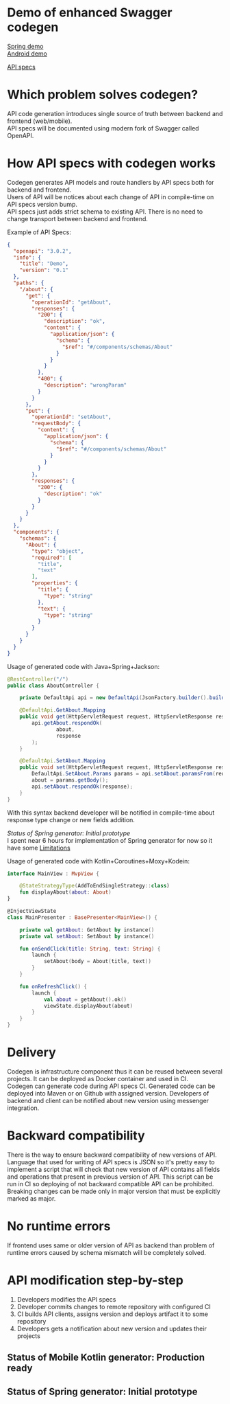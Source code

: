# Demo of enhanced Swagger codegen

[Spring demo](./spring-codegen-demo/README.md)  
[Android demo](./android-codegen-demo/README.md)  

[API specs](./specs/README.md)

# Which problem solves codegen?

API code generation introduces single source of truth between backend and frontend (web/mobile).  
API specs will be documented using modern fork of Swagger called OpenAPI.

# How API specs with codegen works

Codegen generates API models and route handlers by API specs both for backend and frontend.  
Users of API will be notices about each change of API in compile-time on API specs version bump.  
API specs just adds strict schema to existing API. There is no need to change transport between backend and frontend.

Example of API Specs:
```json
{
  "openapi": "3.0.2",
  "info": {
    "title": "Demo",
    "version": "0.1"
  },
  "paths": {
    "/about": {
      "get": {
        "operationId": "getAbout",
        "responses": {
          "200": {
            "description": "ok",
            "content": {
              "application/json": {
                "schema": {
                  "$ref": "#/components/schemas/About"
                }
              }
            }
          },
          "400": {
            "description": "wrongParam"
          }
        }
      },
      "put": {
        "operationId": "setAbout",
        "requestBody": {
          "content": {
            "application/json": {
              "schema": {
                "$ref": "#/components/schemas/About"
              }
            }
          }
        },
        "responses": {
          "200": {
            "description": "ok"
          }
        }
      }
    }
  },
  "components": {
    "schemas": {
      "About": {
        "type": "object",
        "required": [
          "title",
          "text"
        ],
        "properties": {
          "title": {
            "type": "string"
          },
          "text": {
            "type": "string"
          }
        }
      }
    }
  }
}
```

Usage of generated code with Java+Spring+Jackson:
```java
@RestController("/")
public class AboutController {

    private DefaultApi api = new DefaultApi(JsonFactory.builder().build());

    @DefaultApi.GetAbout.Mapping
    public void get(HttpServletRequest request, HttpServletResponse response) throws IOException {
        api.getAbout.respondOk(
                about,
                response
        );
    }

    @DefaultApi.SetAbout.Mapping
    public void set(HttpServletRequest request, HttpServletResponse response) throws IOException {
        DefaultApi.SetAbout.Params params = api.setAbout.paramsFrom(request);
        about = params.getBody();
        api.setAbout.respondOk(response);
    }
}
```

With this syntax backend developer will be notified in compile-time about response type change or new fields addition.

*Status of Spring generator: Initial prototype*  
I spent near 6 hours for implementation of Spring generator for now so it have some [Limitations](./spring-codegen-demo/README.md#Limitations)

Usage of generated code with Kotlin+Coroutines+Moxy+Kodein:
```kotlin
interface MainView : MvpView {

    @StateStrategyType(AddToEndSingleStrategy::class)
    fun displayAbout(about: About)
}

@InjectViewState
class MainPresenter : BasePresenter<MainView>() {

    private val getAbout: GetAbout by instance()
    private val setAbout: SetAbout by instance()

    fun onSendClick(title: String, text: String) {
        launch {
            setAbout(body = About(title, text))
        }
    }

    fun onRefreshClick() {
        launch {
            val about = getAbout().ok()
            viewState.displayAbout(about)
        }
    }
}
```

# Delivery
Codegen is infrastructure component thus it can be reused between several projects. It can be deployed as Docker container and used in CI.  
Codegen can generate code during API specs CI. Generated code can be deployed into Maven or on Github with assigned version. Developers of backend and client can be notified about new version using messenger integration.

# Backward compatibility
There is the way to ensure backward compatibility of new versions of API. Language that used for writing of API specs is JSON so it's pretty easy to implement a script that will check that new version of API contains all fields and operations that present in previous version of API. This script can be run in CI so deploying of not backward compatible API can be prohibited.  
Breaking changes can be made only in major version that must be explicitly marked as major.  

# No runtime errors
If frontend uses same or older version of API as backend than problem of runtime errors caused by schema mismatch will be completely solved.    

# API modification step-by-step
1. Developers modifies the API specs
2. Developer commits changes to remote repository with configured CI
3. CI builds API clients, assigns version and deploys artifact it to some repository
4. Developers gets a notification about new version and updates their projects 

## Status of Mobile Kotlin generator: Production ready
## Status of Spring generator: Initial prototype